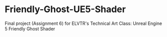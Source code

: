 # Friendly-Ghost-UE5-Shader
Final project (Assignment 6) for ELVTR's Technical Art Class: Unreal Engine 5 Friendly Ghost Shader
